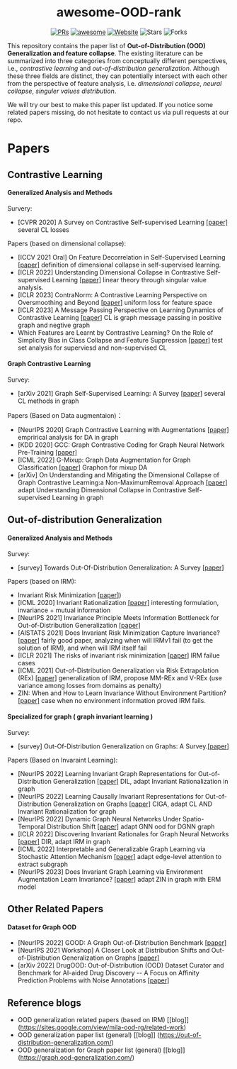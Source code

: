 <h1 align="center"><b>awesome-OOD-rank</b></h1>
<p align="center">
    <a href="https://github.com/kokolerk/awsome-ood-rank/pulls"><img src="https://img.shields.io/badge/PRs-Welcome-green" alt="PRs"></a>
    <a href="https://awesome.re"><img src="https://awesome.re/badge.svg" alt="awesome"></a>
    <a href="https://graph.ood-generalization.com/"><img src="https://img.shields.io/badge/-Website-grey?logo=svelte&logoColor=white" alt="Website"></a>
    <img src="https://img.shields.io/github/stars/kokolerk/awsome-ood-rank?color=yellow&label=Star" alt="Stars" >
    <img src="https://img.shields.io/github/forks/kokolerk/awsome-ood-rank?color=blue&label=Fork" alt="Forks" >
</p>

This repository contains the paper list of **Out-of-Distribution (OOD) Generalization and feature collapse**. The existing literature can be summarized into three categories from conceptually different perspectives, i.e., *contrastive learning* and *out-of-distribution generalization*. Although these three fields are distinct, they can potentially intersect with each other from the perspective of feature analysis, i.e. *dimensional collapse*, *neural collapse*, *singuler values distribution*.


We will try our best to make this paper list updated. If you notice some related papers missing, do not hesitate to contact us via pull requests at our repo.

# Papers

## Contrastive Learning

#### Generalized Analysis and Methods
Survery:
- [CVPR 2020] A Survey on Contrastive Self-supervised Learning [[paper]](https://arxiv.org/abs/2011.00362.pdf) several CL losses

Papers (based on dimensional collapse):
- [ICCV 2021 Oral] On Feature Decorrelation in Self-Supervised Learning [[paper]](https://arxiv.org/abs/2105.00470.pdf) definition of dimensional collapse in self-supervised learning.
- [ICLR 2022] Understanding Dimensional Collapse in Contrastive Self-supervised Learning [[paper]](https://arxiv.org/abs/2110.09348.pdf) linear theory through singular value analysis.
- [ICLR 2023] ContraNorm: A Contrastive Learning Perspective on Oversmoothing and Beyond [[paper]](https://arxiv.org/abs/2303.06562.pdf) uniform loss for feature space
- [ICLR 2023] A Message Passing Perspective on Learning Dynamics of Contrastive Learning [[paper]](https://arxiv.org/abs/2303.04435.pdf) CL is graph message passing in positive graph and negtive graph
- Which Features are Learnt by Contrastive Learning? On the Role of Simplicity Bias in Class Collapse and Feature Suppression [[paper]](https://arxiv.org/abs/2305.16536) test set analysis for superviesd and non-supervised CL


#### Graph Contrastive Learning
Survey:
- [arXiv 2021] Graph Self-Supervised Learning: A Survey [[paper]](https://arxiv.org/pdf/2103.00111.pdf) several CL methods in graph 

Papers (Based on Data augmentaion)：
- [NeurIPS 2020] Graph Contrastive Learning with Augmentations [[paper]](https://arxiv.org/pdf/2010.13902.pdf) emprirical analysis for DA in graph 
- [KDD 2020] GCC: Graph Contrastive Coding for Graph Neural Network Pre-Training [[paper]](https://arxiv.org/pdf/2006.09963.pdf) 
- [ICML 2022] G-Mixup: Graph Data Augmentation for Graph Classification [[paper]](https://arxiv.org/pdf/2202.07179.pdf) Graphon for mixup DA
- [arXiv] On Understanding and Mitigating the Dimensional Collapse of Graph Contrastive Learning:a Non-MaximumRemoval Approach [[paper]](https://arxiv.org/abs/2203.12821.pdf) adapt Understanding Dimensional Collapse in Contrastive Self-supervised Learning in graph





## Out-of-distribution Generalization

#### Generalized Analysis and Methods
Survey:
- [survey] Towards Out-Of-Distribution Generalization: A Survey [[paper]](https://arxiv.org/pdf/2108.13624.pdf)

Papers (based on IRM):
- Invariant Risk Minimization [[paper]](https://arxiv.org/pdf/1907.02893.pdf))
- [ICML 2020] Invariant Rationalization [[paper]](https://arxiv.org/abs/2003.09772.pdf) interesting formulation, invariance + mutual information
- [NeurIPS 2021] Invariance Principle Meets Information Bottleneck for Out-of-Distribution Generalization [[paper]](https://arxiv.org/abs/2106.06607.pdf) 
- [AISTATS 2021] Does Invariant Risk Minimization Capture Invariance? [[paper]](https://arxiv.org/abs/2101.01134.pdf) fairly good paper, analyzing when will IRMv1 fail (to get the solution of IRM), and when will IRM itself fail
- [ICLR 2021] The risks of invariant risk minimization [[paper]](https://arxiv.org/abs/2010.05761.pdf)  IRM failue cases
- [ICML 2021] Out-of-Distribution Generalization via Risk Extrapolation (REx) [[paper]](https://arxiv.org/abs/2003.00688.pdf) generalization of IRM, propose MM-REx and V-REx (use variance among losses from domains as penalty)
- ZIN: When and How to Learn Invariance Without Environment Partition? [[paper]](https://arxiv.org/abs/2203.05818.pdf) case when no environment information proved IRM fails.

#### Specialized for graph ( graph invariant learning )
Survey:
- [survey] Out-Of-Distribution Generalization on Graphs: A Survey.[[paper]](https://arxiv.org/pdf/2202.07987.pdf)

Papers (Based on Invaraint Learning):
- [NeurIPS 2022] Learning Invariant Graph Representations for Out-of-Distribution Generalization [[paper]](https://haoyang.li/assets/pdf/2022_NeurIPS_GIL.pdf) DIL, adapt Invariant Rationalization in graph
- [NeurIPS 2022] Learning Causally Invariant Representations for Out-of-Distribution Generalization on Graphs [[paper]](https://arxiv.org/pdf/2202.05441.pdf) CIGA, adapt CL AND Invariant Rationalization for graph
- [NeurIPS 2022] Dynamic Graph Neural Networks Under Spatio-Temporal Distribution Shift [[paper]](https://haoyang.li/assets/pdf/2022_NeurIPS_DIDA.pdf) adapt GNN ood for DGNN graph
- [ICLR 2022] Discovering Invariant Rationales for Graph Neural Networks [[paper]](https://arxiv.org/pdf/2201.12872.pdf) DIR, adapt IRM in graph
- [ICML 2022] Interpretable and Generalizable Graph Learning via Stochastic Attention Mechanism [[paper]](https://arxiv.org/pdf/2201.12987.pdf) adapt edge-level attention to extract subgraph
- [NeurIPS 2023] Does Invariant Graph Learning via Environment Augmentation Learn Invariance? [[paper]](https://arxiv.org/abs/2310.19035.pdf) adapt ZIN in graph with ERM model 



## Other Related Papers

#### Dataset for Graph OOD

- [NeurIPS 2022] GOOD: A Graph Out-of-Distribution Benchmark [[paper]](https://openreview.net/pdf?id=8hHg-zs_p-h)
- [NeurIPS 2021 Workshop] A Closer Look at Distribution Shifts and Out-of-Distribution Generalization on Graphs [[paper]](https://openreview.net/pdf?id=XvgPGWazqRH)
- [arXiv 2022] DrugOOD: Out-of-Distribution (OOD) Dataset Curator and Benchmark for AI-aided Drug Discovery -- A Focus on Affinity Prediction Problems with Noise Annotations [[paper]](https://arxiv.org/pdf/2201.09637.pdf)

## Reference blogs

- OOD generalization related papers (based on IRM) [[blog]] (https://sites.google.com/view/mila-ood-rg/related-work)
- OOD generalization paper list (general) [[blog]] (https://out-of-distribution-generalization.com/)
- OOD generalization for Graph paper list (general) [[blog]] (https://graph.ood-generalization.com/)

